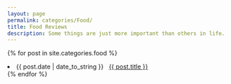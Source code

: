 ```yaml
---
layout: page
permalink: categories/Food/
title: Food Reviews
description: Some things are just more important than others in life.
---
```



{% for post in site.categories.food %}
 <li><span>{{ post.date | date_to_string }}</span> &nbsp; <a href="{{ post.url }}">{{ post.title }}</a></li>
{% endfor %}